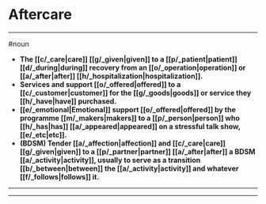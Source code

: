 # Aftercare
---
#noun
- **The [[c/_care|care]] [[g/_given|given]] to a [[p/_patient|patient]] [[d/_during|during]] recovery from an [[o/_operation|operation]] or [[a/_after|after]] [[h/_hospitalization|hospitalization]].**
- **Services and support [[o/_offered|offered]] to a [[c/_customer|customer]] for the [[g/_goods|goods]] or service they [[h/_have|have]] purchased.**
- **[[e/_emotional|Emotional]] support [[o/_offered|offered]] by the programme [[m/_makers|makers]] to a [[p/_person|person]] who [[h/_has|has]] [[a/_appeared|appeared]] on a stressful talk show, [[e/_etc|etc]].**
- **(BDSM) Tender [[a/_affection|affection]] and [[c/_care|care]] [[g/_given|given]] to a [[p/_partner|partner]] [[a/_after|after]] a BDSM [[a/_activity|activity]], usually to serve as a transition [[b/_between|between]] the [[a/_activity|activity]] and whatever [[f/_follows|follows]] it.**
---
---

